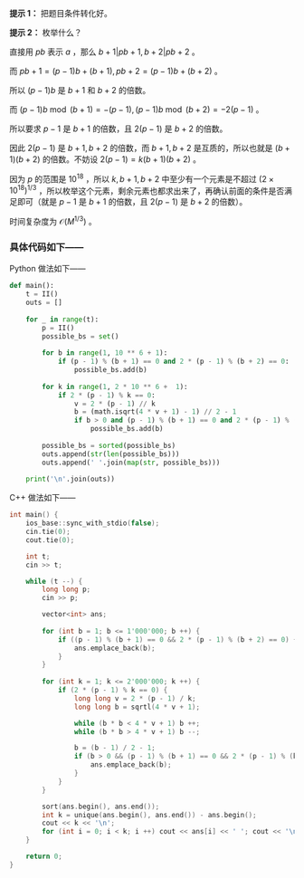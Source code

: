 **提示 1：** 把题目条件转化好。

**提示 2：** 枚举什么？

直接用 $pb$ 表示 $a$ ，那么 $b+1|pb+1,b+2|pb+2$ 。

而 $pb+1=(p-1)b+(b+1), pb+2=(p-1)b+(b+2)$ 。

所以 $(p-1)b$ 是 $b+1$ 和 $b+2$ 的倍数。

而 $(p-1)b\bmod (b+1)=-(p-1), (p-1)b\bmod(b+2)=-2(p-1)$ 。

所以要求 $p-1$ 是 $b+1$ 的倍数，且 $2(p-1)$ 是 $b+2$ 的倍数。

因此 $2(p-1)$ 是 $b+1,b+2$ 的倍数，而 $b+1,b+2$ 是互质的，所以也就是 $(b+1)(b+2)$ 的倍数。不妨设 $2(p-1)=k(b+1)(b+2)$ 。

因为 $p$ 的范围是 $10^{18}$ ，所以 $k,b+1,b+2$ 中至少有一个元素是不超过 $(2\times 10^{18})^{1/3}$ ，所以枚举这个元素，剩余元素也都求出来了，再确认前面的条件是否满足即可（就是 $p-1$ 是 $b+1$ 的倍数，且 $2(p-1)$ 是 $b+2$ 的倍数）。

时间复杂度为 $\mathcal{O}(M^{1/3})$ 。

### 具体代码如下——

Python 做法如下——

```Python []
def main():
    t = II()
    outs = []
    
    for _ in range(t):
        p = II()
        possible_bs = set()
        
        for b in range(1, 10 ** 6 + 1):
            if (p - 1) % (b + 1) == 0 and 2 * (p - 1) % (b + 2) == 0:
                possible_bs.add(b)
        
        for k in range(1, 2 * 10 ** 6 +  1):
            if 2 * (p - 1) % k == 0:
                v = 2 * (p - 1) // k
                b = (math.isqrt(4 * v + 1) - 1) // 2 - 1
                if b > 0 and (p - 1) % (b + 1) == 0 and 2 * (p - 1) % (b + 2) == 0:
                    possible_bs.add(b)
        
        possible_bs = sorted(possible_bs)
        outs.append(str(len(possible_bs)))
        outs.append(' '.join(map(str, possible_bs)))
    
    print('\n'.join(outs))
```

C++ 做法如下——

```cpp []
int main() {
    ios_base::sync_with_stdio(false);
    cin.tie(0);
    cout.tie(0);

    int t;
    cin >> t;

    while (t --) {
        long long p;
        cin >> p;

        vector<int> ans;
        
        for (int b = 1; b <= 1'000'000; b ++) {
            if ((p - 1) % (b + 1) == 0 && 2 * (p - 1) % (b + 2) == 0) {
                ans.emplace_back(b);
            }
        }
        
        for (int k = 1; k <= 2'000'000; k ++) {
            if (2 * (p - 1) % k == 0) {
                long long v = 2 * (p - 1) / k;
                long long b = sqrtl(4 * v + 1);

                while (b * b < 4 * v + 1) b ++;
                while (b * b > 4 * v + 1) b --;

                b = (b - 1) / 2 - 1;
                if (b > 0 && (p - 1) % (b + 1) == 0 && 2 * (p - 1) % (b + 2) == 0) {
                    ans.emplace_back(b);
                }
            }
        }

        sort(ans.begin(), ans.end());
        int k = unique(ans.begin(), ans.end()) - ans.begin();
        cout << k << '\n';
        for (int i = 0; i < k; i ++) cout << ans[i] << ' '; cout << '\n';
    }

    return 0;
}
```